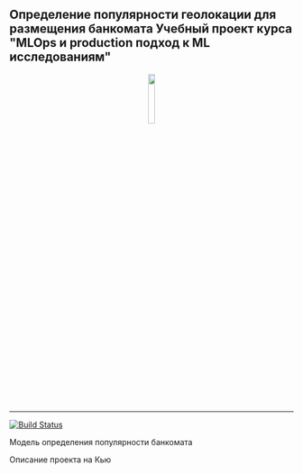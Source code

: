 ## Определение популярности геолокации для размещения банкомата  Учебный проект курса "MLOps и production подход к ML исследованиям"
<p align="center" width="100%">
    <img width="15%" src="https://i.imgur.com/PwMDaLx.png"> 
</p>

----
[![Build Status](https://github.com/yugorshkov/atms_popularity/actions/workflows/github_runners_lint_test.yml/badge.svg?branch=main)](https://github.com/yugorshkov/atms_popularity/actions/workflows/github_runners_lint_test.yml)







Модель определения популярности банкомата

Описание проекта на Кью
